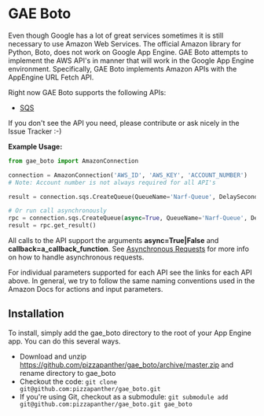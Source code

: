 # GAE Boto

Even though Google has a lot of great services sometimes it is still necessary to use Amazon Web Services.  The official Amazon library for Python, Boto, does not work on Google App Engine.  GAE Boto attempts to implement the AWS API's in manner that will work in the Google App Engine environment.  Specifically, GAE Boto implements Amazon APIs with the AppEngine URL Fetch API.

Right now GAE Boto supports the following APIs:

* [SQS](docs/sqs.md)

If you don't see the API you need, please contribute or ask nicely in the Issue Tracker :-)

**Example Usage:**

```python
from gae_boto import AmazonConnection

connection = AmazonConnection('AWS_ID', 'AWS_KEY', 'ACCOUNT_NUMBER')
# Note: Account number is not always required for all API's

result = connection.sqs.CreateQueue(QueueName='Narf-Queue', DelaySeconds=50)

# Or run call asynchronously
rpc = connection.sqs.CreateQueue(async=True, QueueName='Narf-Queue', DelaySeconds=50)
result = rpc.get_result()

```

All calls to the API support the arguments **async=True|False** and **callback=a_callback_function**.  See [Asynchronous Requests](https://developers.google.com/appengine/docs/python/urlfetch/asynchronousrequests) for more info on how to handle asynchronous requests.

For individual parameters supported for each API see the links for each API above.  In general, we try to follow the same naming conventions used in the Amazon Docs for actions and input parameters.

## Installation

To install, simply add the gae_boto directory to the root of your App Engine app. You can do this several ways.

* Download and unzip https://github.com/pizzapanther/gae_boto/archive/master.zip and rename directory to gae_boto
* Checkout the code: `git clone git@github.com:pizzapanther/gae_boto.git`
* If you're using Git, checkout as a submodule: `git submodule add git@github.com:pizzapanther/gae_boto.git gae_boto`

